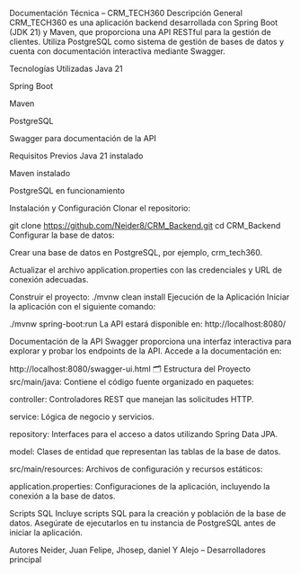 Documentación Técnica – CRM_TECH360
Descripción General
CRM_TECH360 es una aplicación backend desarrollada con Spring Boot (JDK 21) y Maven, que proporciona una API RESTful para la gestión de clientes. Utiliza PostgreSQL como sistema de gestión de bases de datos y cuenta con documentación interactiva mediante Swagger.

Tecnologías Utilizadas
Java 21

Spring Boot

Maven

PostgreSQL

Swagger para documentación de la API

Requisitos Previos
Java 21 instalado

Maven instalado

PostgreSQL en funcionamiento

Instalación y Configuración
Clonar el repositorio:

git clone https://github.com/Neider8/CRM_Backend.git
cd CRM_Backend
Configurar la base de datos:

Crear una base de datos en PostgreSQL, por ejemplo, crm_tech360.

Actualizar el archivo application.properties con las credenciales y URL de conexión adecuadas.

Construir el proyecto:
./mvnw clean install
Ejecución de la Aplicación
Iniciar la aplicación con el siguiente comando:

./mvnw spring-boot:run
La API estará disponible en: http://localhost:8080/

Documentación de la API
Swagger proporciona una interfaz interactiva para explorar y probar los endpoints de la API. Accede a la documentación en:


http://localhost:8080/swagger-ui.html
🗂️ Estructura del Proyecto
src/main/java: Contiene el código fuente organizado en paquetes:

controller: Controladores REST que manejan las solicitudes HTTP.

service: Lógica de negocio y servicios.

repository: Interfaces para el acceso a datos utilizando Spring Data JPA.

model: Clases de entidad que representan las tablas de la base de datos.

src/main/resources: Archivos de configuración y recursos estáticos:

application.properties: Configuraciones de la aplicación, incluyendo la conexión a la base de datos.

Scripts SQL
Incluye scripts SQL para la creación y población de la base de datos. Asegúrate de ejecutarlos en tu instancia de PostgreSQL antes de iniciar la aplicación.

Autores
Neider, Juan Felipe, Jhosep, daniel Y Alejo – Desarrolladores principal

